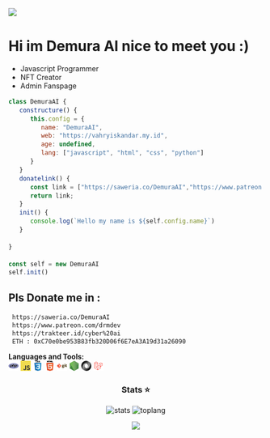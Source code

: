 ![](https://komarev.com/ghpvc/?username=DemuraAIdev&color=green)
# Hi im Demura AI nice to meet you :)
- Javascript Programmer
- NFT Creator
- Admin Fanspage
```js
class DemuraAI {
   constructure() {
      this.config = {
         name: "DemuraAI",
         web: "https://vahryiskandar.my.id",
         age: undefined,
         lang: ["javascript", "html", "css", "python"]
      }
   }
   donatelink() {
      const link = ["https://saweria.co/DemuraAI","https://www.patreon.com/drmdev","https://trakteer.id/cyber%20ai"]
      return link;
   }
   init() {
      console.log(`Hello my name is ${self.config.name}`)
   }
   
}

const self = new DemuraAI
self.init()

```

## Pls Donate me in :
```
 https://saweria.co/DemuraAI
 https://www.patreon.com/drmdev
 https://trakteer.id/cyber%20ai
 ETH : 0xC70e0be953B83fb320D06f6E7eA3A19d31a26090
```

**Languages and Tools:**  
<code><img height="20" src="https://raw.githubusercontent.com/github/explore/80688e429a7d4ef2fca1e82350fe8e3517d3494d/topics/php/php.png"></code>
<code><img height="20" src="https://raw.githubusercontent.com/github/explore/80688e429a7d4ef2fca1e82350fe8e3517d3494d/topics/javascript/javascript.png"></code>
<code><img height="20" src="https://raw.githubusercontent.com/github/explore/80688e429a7d4ef2fca1e82350fe8e3517d3494d/topics/css/css.png"></code>
<code><img height="20" src="https://raw.githubusercontent.com/github/explore/80688e429a7d4ef2fca1e82350fe8e3517d3494d/topics/html/html.png"></code>
</code>
<code><img height="20" src="https://raw.githubusercontent.com/github/explore/80688e429a7d4ef2fca1e82350fe8e3517d3494d/topics/git/git.png"></code>
<code><img height="20" src="https://raw.githubusercontent.com/github/explore/80688e429a7d4ef2fca1e82350fe8e3517d3494d/topics/nodejs/nodejs.png"></code>
<code><img height="20" src="https://raw.githubusercontent.com/github/explore/80688e429a7d4ef2fca1e82350fe8e3517d3494d/topics/json/json.png"></code></code>
<code><img height="20" src="https://raw.githubusercontent.com/github/explore/80688e429a7d4ef2fca1e82350fe8e3517d3494d/topics/laravel/laravel.png"></code>
<!-- Markdown -->
<h3 align="center">Stats ⭐ </h3>
<p align="center"> 
  <img class="center" src="https://github-readme-stats.vercel.app/api?username=DemuraAIdev&show_icons=true&theme=gotham" alt="stats" />
  <img class="center" src="https://github-readme-stats.vercel.app/api/top-langs/?username=DemuraAIdev&layout=compact&theme=gotham" alt="toplang" />
</p>
  
<p align="center">
  <img src="https://capsule-render.vercel.app/api?type=waving&color=gradient&height=60&section=footer"/>
</p>


